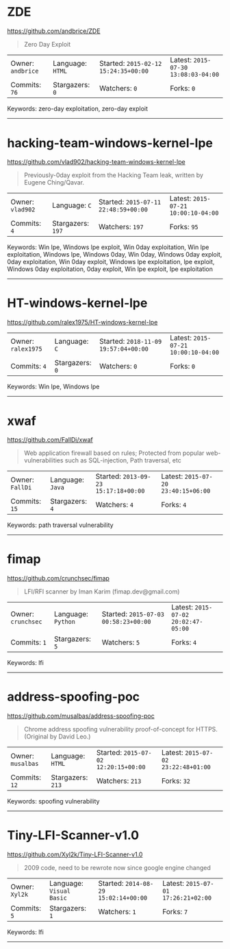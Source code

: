 # ZDE

https://github.com/andbrice/ZDE
<blockquote>
Zero Day Exploit
</blockquote>

<table><tr>
<tr><td>Owner: <code>andbrice</code></td>
    <td>Language: <code>HTML</code></td>
    <td>Started: <code>2015-02-12 15:24:35+00:00</code></td>
    <td>Latest: <code>2015-07-30 13:08:03-04:00</code></td></tr>
<tr><td>Commits: <code>76</code></td>
    <td>Stargazers: <code>0</code></td>
    <td>Watchers: <code>0</code></td>
    <td>Forks: <code>0</code></td></tr>
</table>
Keywords: zero-day exploitation, zero-day exploit

---

# hacking-team-windows-kernel-lpe

https://github.com/vlad902/hacking-team-windows-kernel-lpe
<blockquote>
Previously-0day exploit from the Hacking Team leak, written by Eugene Ching/Qavar.
</blockquote>

<table><tr>
<tr><td>Owner: <code>vlad902</code></td>
    <td>Language: <code>C</code></td>
    <td>Started: <code>2015-07-11 22:48:59+00:00</code></td>
    <td>Latest: <code>2015-07-21 10:00:10-04:00</code></td></tr>
<tr><td>Commits: <code>4</code></td>
    <td>Stargazers: <code>197</code></td>
    <td>Watchers: <code>197</code></td>
    <td>Forks: <code>95</code></td></tr>
</table>
Keywords: Win lpe, Windows lpe exploit, Win 0day exploitation, Win lpe exploitation, Windows lpe, Windows 0day, Win 0day, Windows 0day exploit, 0day exploitation, Win 0day exploit, Windows lpe exploitation, lpe exploit, Windows 0day exploitation, 0day exploit, Win lpe exploit, lpe exploitation

---

# HT-windows-kernel-lpe

https://github.com/ralex1975/HT-windows-kernel-lpe
<blockquote>
<no description>
</blockquote>

<table><tr>
<tr><td>Owner: <code>ralex1975</code></td>
    <td>Language: <code>C</code></td>
    <td>Started: <code>2018-11-09 19:57:04+00:00</code></td>
    <td>Latest: <code>2015-07-21 10:00:10-04:00</code></td></tr>
<tr><td>Commits: <code>4</code></td>
    <td>Stargazers: <code>0</code></td>
    <td>Watchers: <code>0</code></td>
    <td>Forks: <code>0</code></td></tr>
</table>
Keywords: Win lpe, Windows lpe

---

# xwaf

https://github.com/FallDi/xwaf
<blockquote>
Web application firewall based on rules; Protected from popular web-vulnerabilities such as SQL-injection, Path traversal, etc
</blockquote>

<table><tr>
<tr><td>Owner: <code>FallDi</code></td>
    <td>Language: <code>Java</code></td>
    <td>Started: <code>2013-09-23 15:17:18+00:00</code></td>
    <td>Latest: <code>2015-07-20 23:40:15+06:00</code></td></tr>
<tr><td>Commits: <code>15</code></td>
    <td>Stargazers: <code>4</code></td>
    <td>Watchers: <code>4</code></td>
    <td>Forks: <code>4</code></td></tr>
</table>
Keywords: path traversal vulnerability

---

# fimap

https://github.com/crunchsec/fimap
<blockquote>
LFI/RFI scanner by Iman Karim (fimap.dev@gmail.com)
</blockquote>

<table><tr>
<tr><td>Owner: <code>crunchsec</code></td>
    <td>Language: <code>Python</code></td>
    <td>Started: <code>2015-07-03 00:58:23+00:00</code></td>
    <td>Latest: <code>2015-07-02 20:02:47-05:00</code></td></tr>
<tr><td>Commits: <code>1</code></td>
    <td>Stargazers: <code>5</code></td>
    <td>Watchers: <code>5</code></td>
    <td>Forks: <code>4</code></td></tr>
</table>
Keywords: lfi

---

# address-spoofing-poc

https://github.com/musalbas/address-spoofing-poc
<blockquote>
Chrome address spoofing vulnerability proof-of-concept for HTTPS. (Original by David Leo.)
</blockquote>

<table><tr>
<tr><td>Owner: <code>musalbas</code></td>
    <td>Language: <code>HTML</code></td>
    <td>Started: <code>2015-07-02 12:20:15+00:00</code></td>
    <td>Latest: <code>2015-07-02 23:22:48+01:00</code></td></tr>
<tr><td>Commits: <code>12</code></td>
    <td>Stargazers: <code>213</code></td>
    <td>Watchers: <code>213</code></td>
    <td>Forks: <code>32</code></td></tr>
</table>
Keywords: spoofing vulnerability

---

# Tiny-LFI-Scanner-v1.0

https://github.com/Xyl2k/Tiny-LFI-Scanner-v1.0
<blockquote>
2009 code, need to be rewrote now since google engine changed 
</blockquote>

<table><tr>
<tr><td>Owner: <code>Xyl2k</code></td>
    <td>Language: <code>Visual Basic</code></td>
    <td>Started: <code>2014-08-29 15:02:14+00:00</code></td>
    <td>Latest: <code>2015-07-01 17:26:21+02:00</code></td></tr>
<tr><td>Commits: <code>5</code></td>
    <td>Stargazers: <code>1</code></td>
    <td>Watchers: <code>1</code></td>
    <td>Forks: <code>7</code></td></tr>
</table>
Keywords: lfi

---

